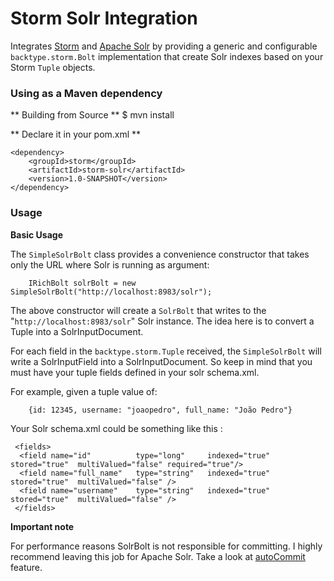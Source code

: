 Storm Solr Integration
===========================

Integrates [Storm](https://github.com/nathanmarz/storm/) and  [Apache Solr](http://lucene.apache.org/solr/) by providing a generic and configurable `backtype.storm.Bolt` 
implementation that create Solr indexes based on your Storm `Tuple` objects.

### Using as a Maven dependency

** Building from Source **
		$ mvn install
		
** Declare it in your pom.xml **

	<dependency>
		<groupId>storm</groupId>
		<artifactId>storm-solr</artifactId>
		<version>1.0-SNAPSHOT</version>
	</dependency>		

### Usage

**Basic Usage**

The `SimpleSolrBolt` class provides a convenience constructor that takes only the URL where Solr is running as argument:

		IRichBolt solrBolt = new SimpleSolrBolt("http://localhost:8983/solr");

The above constructor will create a `SolrBolt` that writes to the "`http://localhost:8983/solr`" Solr instance.
The idea here is to convert a Tuple into a SolrInputDocument.

For each field in the `backtype.storm.Tuple` received, the `SimpleSolrBolt` will write a SolrInputField into a SolrInputDocument.
So keep in mind that you must have your tuple fields defined in your solr schema.xml.

For example, given a tuple value of:

		{id: 12345, username: "joaopedro", full_name: "João Pedro"}

Your Solr schema.xml could be something like this :
	
	 <fields>   
	  <field name="id"      	type="long"   	indexed="true"  stored="true"  multiValued="false" required="true"/>
	  <field name="full_name"   type="string"   indexed="true"  stored="true"  multiValued="false" /> 
	  <field name="username"    type="string"   indexed="true"  stored="true"  multiValued="false" /> 
	 </fields> 

**Important note**

For performance reasons SolrBolt is not responsible for committing. 
I highly recommend leaving this job for Apache Solr. Take a look at [autoCommit](http://wiki.apache.org/solr/SolrConfigXml#Update_Handler_Section) feature.
	





